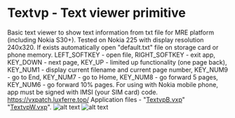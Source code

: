 # Textvp - Text viewer primitive
Basic text viewer to show text information from txt file for MRE platform (including Nokia S30+). Tested on Nokia 225 with display resolution 240x320. If exists automatically open "default.txt" file on storage card or phone memory.
LEFT_SOFTKEY - open file, RIGHT_SOFTKEY - exit app, KEY_DOWN - next page, KEY_UP - limited up functionality (one page back), KEY_NUM1 - display current filename and current page number, KEY_NUM9 - go to End, KEY_NUM7 - go to Home, KEY_NUM8 - go forward  5 pages, KEY_NUM6 - go forward 10% pages.
For using with Nokia mobile phone, app must be signed with IMSI (your SIM card) code.
https://vxpatch.luxferre.top/
Application files - "[TextvpB.vxp](https://github.com/RDZDX/textvp/blob/main/TextvpB.vxp?raw=true)" "[TextvpW.vxp](https://github.com/RDZDX/textvp/blob/main/TextvpW.vxp?raw=true)".
![alt text](https://rdzdx.github.io/textvp/picture.jpg)
![alt text](https://rdzdx.github.io/textvp/picture1.jpg)
